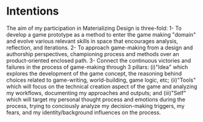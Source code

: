 # Intentions
The aim of my participation in Materializing Design is three-fold:
1- To develop a game prototype as a method to enter the game making "domain" and evolve various relevant skills in space that encourages analysis, reflection, and iterations.
2- To approach game-making from a design and authorship perspectives, championing process and methods over an product-oriented enclosed path.
3- Connect the continuous victories and failures in the process of game-making through 3 pillars: (i)"Idea" which explores the development of the game concept, the reasoning behind choices related to game-writing, world-building, game logic, etc; (ii)"Tools" which will focus on the technical creation aspect of the game and analyzing my workflows, documenting my approaches and outputs; and (iii)"Self" which will target my personal thought process and emotions during the process, trying to conciously analyze my decision-making triggers, my fears, and my identity/background influences on the process.
